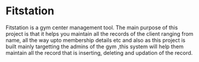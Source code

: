 # Fitstation
 Fitstation is a gym center management tool. The main purpose of this project is that it helps you maintain all the records of the client ranging from name, all the way upto membership details etc and also as this project is built mainly targetting the admins of the gym ,this system will help them maintain all the record that is inserting, deleting and updation of the record.
